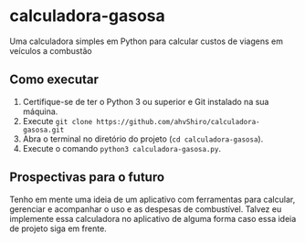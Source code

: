 # calculadora-gasosa

Uma calculadora simples em Python para calcular custos de viagens em veículos a combustão

## Como executar

1. Certifique-se de ter o Python 3 ou superior e Git instalado na sua máquina.
2. Execute `git clone https://github.com/ahvShiro/calculadora-gasosa.git`
3. Abra o terminal no diretório do projeto (`cd calculadora-gasosa`).
4. Execute o comando `python3 calculadora-gasosa.py`.

## Prospectivas para o futuro

Tenho em mente uma ideia de um aplicativo com ferramentas para calcular, gerenciar e acompanhar o uso e as despesas de combustível. Talvez eu implemente essa calculadora no aplicativo de alguma forma caso essa ideia de projeto siga em frente.
